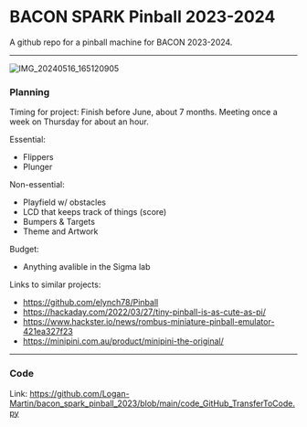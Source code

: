 # BACON SPARK Pinball 2023-2024
A github repo for a pinball machine for BACON 2023-2024.

---

![IMG_20240516_165120905](https://github.com/Logan-Martin/bacon_spark_pinball_2023/assets/71342159/4bd9282a-9729-49b9-85da-7ee02eb7c2b5)


### Planning

Timing for project: Finish before June, about 7 months. Meeting once a week on Thursday for about an hour. 

Essential:
- Flippers
- Plunger

Non-essential:
- Playfield w/ obstacles
- LCD that keeps track of things (score)
- Bumpers & Targets
- Theme and Artwork

Budget:
- Anything avalible in the Sigma lab

Links to similar projects:
- https://github.com/elynch78/Pinball
- https://hackaday.com/2022/03/27/tiny-pinball-is-as-cute-as-pi/
- https://www.hackster.io/news/rombus-miniature-pinball-emulator-421ea327f23
- https://minipini.com.au/product/minipini-the-original/

---

### Code

Link: https://github.com/Logan-Martin/bacon_spark_pinball_2023/blob/main/code_GitHub_TransferToCode.py

